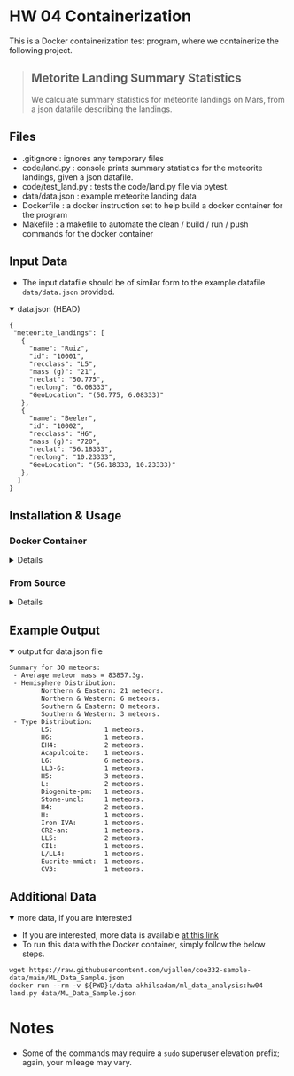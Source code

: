 # HW 04 Containerization

This is a Docker containerization test program, where we containerize the following project.

> ## Metorite Landing Summary Statistics
> We calculate summary statistics for meteorite landings on Mars, from a json datafile describing the landings.

## Files
- .gitignore        : ignores any temporary files
- code/land.py      : console prints summary statistics for the meteorite landings, given a json datafile.
- code/test_land.py	: tests the code/land.py file via pytest.
- data/data.json    : example meteorite landing data
- Dockerfile        : a docker instruction set to help build a docker container for the program
- Makefile          : a makefile to automate the clean / build / run / push commands for the docker container

## Input Data
- The input datafile should be of similar form to the example datafile `data/data.json` provided.

<details open>
<summary>data.json (HEAD)</summary>

```
{
 "meteorite_landings": [
   {
     "name": "Ruiz",
     "id": "10001",
     "recclass": "L5",
     "mass (g)": "21",
     "reclat": "50.775",
     "reclong": "6.08333",
     "GeoLocation": "(50.775, 6.08333)"
   },
   {
     "name": "Beeler",
     "id": "10002",
     "recclass": "H6",
     "mass (g)": "720",
     "reclat": "56.18333",
     "reclong": "10.23333",
     "GeoLocation": "(56.18333, 10.23333)"
   },
  ]
}
```

</details>

## Installation & Usage

### Docker Container

<details>
<summary>Details</summary>

#### Install
- Note `docker run` will also pull the necessary image, but if you need to pull the image:
  - `docker pull akhilsadam/ml_data_analysis:hw04`
- Install Docker:
  - `apt-get install docker` (if you are on an Ubuntu machine)
#### Run 
- Test
  - `docker run -it --rm akhilsadam/ml_data_analysis:hw04 pytest code`
- Run 
  - Replace `<pathtodatafile.json>` with a path to your datafile.
  - `docker run --rm -v ${PWD}:/data akhilsadam/ml_data_analysis:hw04 land.py data/<pathtodatafile.json>`
  - To see example output:
  - `docker run --rm akhilsadam/ml_data_analysis:hw04 land.py data/data.json`

</details>

### From Source

<details>
<summary>Details</summary>

- Please note that source builds only support Python3 on Ubuntu 20.04, and are written in that fashion. Your mileage may vary for other systems.
#### Install
- First, install all dependencies:
```
apt-get install zlib1g python3 python3-pip -y
pip3 install numpy pytest matplotlib
```
- Then clone this repository and initialize script:
```
git clone https://github.com/akhilsadam/coe332.git 
cd coe332/homework04/
chmod +rx code/land.py
```
#### Run
- Tester
  - Any tester output without an `AssertionError` is valid.
```
pytest
```
- Run   
  - Replace `<pathtodatafile.json>` with a path to your datafile, or replace `<pathtodatafile.json>` with `data/data.json` to see example output.
```
code/land.py <pathtodatafile.json>
```
#### Build
- If you would like to build a docker container from these files, simply run the following in the repository root directory.
`make build`
- Otherwise, simply run the following, and if the tests pass, the build has suceeded.
```
docker build -t ${NAME}/ml_data_analysis:hw04 .
docker run -it --rm ${NAME}/ml_data_analysis:hw04 pytest code
```


</details>

## Example Output

<details open>
<summary>output for data.json file</summary>

```
Summary for 30 meteors:
 - Average meteor mass = 83857.3g.
 - Hemisphere Distribution:
        Northern & Eastern: 21 meteors.
        Northern & Western: 6 meteors.
        Southern & Eastern: 0 meteors.
        Southern & Western: 3 meteors.
 - Type Distribution:
        L5:             1 meteors.
        H6:             1 meteors.
        EH4:            2 meteors.
        Acapulcoite:    1 meteors.
        L6:             6 meteors.
        LL3-6:          1 meteors.
        H5:             3 meteors.
        L:              2 meteors.
        Diogenite-pm:   1 meteors.
        Stone-uncl:     1 meteors.
        H4:             2 meteors.
        H:              1 meteors.
        Iron-IVA:       1 meteors.
        CR2-an:         1 meteors.
        LL5:            2 meteors.
        CI1:            1 meteors.
        L/LL4:          1 meteors.
        Eucrite-mmict:  1 meteors.
        CV3:            1 meteors.
```

</details>

## Additional Data

<details open>
<summary>more data, if you are interested</summary>

- If you are interested, more data is available <a href=https://raw.githubusercontent.com/wjallen/coe332-sample-data/main/ML_Data_Sample.json>at this link</a>
- To run this data with the Docker container, simply follow the below steps.
```
wget https://raw.githubusercontent.com/wjallen/coe332-sample-data/main/ML_Data_Sample.json
docker run --rm -v ${PWD}:/data akhilsadam/ml_data_analysis:hw04 land.py data/ML_Data_Sample.json
```

</details>

# Notes
- Some of the commands may require a `sudo` superuser elevation prefix; again, your mileage may vary.
